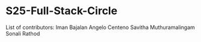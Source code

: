 # S25-Full-Stack-Circle

List of contributors:
Iman Bajalan
Angelo Centeno
Savitha Muthuramalingam
Sonali Rathod
